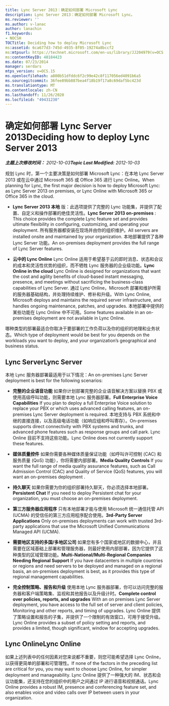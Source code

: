 ```yaml
---
title: Lync Server 2013：确定如何部署 Microsoft Lync
description: Lync Server 2013：确定如何部署 Microsoft Lync。
ms.reviewer: ''
ms.author: v-lanac
author: lanachin
f1.keywords:
- NOCSH
TOCTitle: Deciding how to deploy Microsoft Lync
ms:assetid: 6ca677d3-745d-4935-8f05-19274a8bccf2
ms:mtpsurl: https://technet.microsoft.com/en-us/library/JJ204979(v=OCS.15)
ms:contentKeyID: 48184423
ms.date: 07/23/2014
manager: serdars
mtps_version: v=OCS.15
ms.openlocfilehash: a800b51dfddc6f2c99e42c8f117056ed4091b6a5
ms.sourcegitcommit: 36fee89bb887bea4f18b19f17a8c69daf5bc423d
ms.translationtype: MT
ms.contentlocale: zh-CN
ms.lasthandoff: 11/26/2020
ms.locfileid: "49431230"
---
```

# <a name="deciding-how-to-deploy-lync-server-2013"></a><span data-ttu-id="e4f98-103">确定如何部署 Lync Server 2013</span><span class="sxs-lookup"><span data-stu-id="e4f98-103">Deciding how to deploy Lync Server 2013</span></span>

<div data-xmlns="http://www.w3.org/1999/xhtml">

<div class="topic" data-xmlns="http://www.w3.org/1999/xhtml" data-msxsl="urn:schemas-microsoft-com:xslt" data-cs="https://msdn.microsoft.com/">

<div data-asp="https://msdn2.microsoft.com/asp">



</div>

<div id="mainSection">

<div id="mainBody"><span data-ttu-id="e4f98-104">

<span> </span></span><span class="sxs-lookup"><span data-stu-id="e4f98-104">

<span> </span></span></span>

<span data-ttu-id="e4f98-105">_**主题上次修改时间：** 2012-10-03_</span><span class="sxs-lookup"><span data-stu-id="e4f98-105">_**Topic Last Modified:** 2012-10-03_</span></span>

<span data-ttu-id="e4f98-106">规划 Lync 时，第一个主要决策是如何部署 Microsoft Lync：在本地 Lync Server 2013 或在云中通过 Microsoft 365 或 Office 365 进行 Lync Online。</span><span class="sxs-lookup"><span data-stu-id="e4f98-106">When planning for Lync, the first major decision is how to deploy Microsoft Lync: as Lync Server 2013 on premises, or Lync Online with Microsoft 365 or Office 365 in the cloud.</span></span>

  - <span data-ttu-id="e4f98-107">**Lync Server 2013 本地** 版：此选项提供了完整的 Lync 功能集，并提供了配置、自定义和操作部署的绝佳灵活性。</span><span class="sxs-lookup"><span data-stu-id="e4f98-107">**Lync Server 2013 on-premises** : This choice provides the complete Lync feature set and provides ultimate flexibility in configuring, customizing, and operating your deployment.</span></span> <span data-ttu-id="e4f98-108">所有服务器都安装在现场并由你的组织维护。</span><span class="sxs-lookup"><span data-stu-id="e4f98-108">All servers are installed onsite and maintained by your organization.</span></span> <span data-ttu-id="e4f98-109">本地部署提供了各种 Lync Server 功能。</span><span class="sxs-lookup"><span data-stu-id="e4f98-109">An on-premises deployment provides the full range of Lync Server features.</span></span>

  - <span data-ttu-id="e4f98-110">**云中的 Lync Online** Lync Online 适用于希望基于云的即时消息、状态和会议的成本和灵活性优势的组织，而不牺牲 Lync 服务器的企业级功能。</span><span class="sxs-lookup"><span data-stu-id="e4f98-110">**Lync Online in the cloud** Lync Online is designed for organizations that want the cost and agility benefits of cloud-based instant messaging, presence, and meetings without sacrificing the business-class capabilities of Lync Server.</span></span> <span data-ttu-id="e4f98-111">通过 Lync Online，Microsoft 部署和维护所需的服务器基础结构，并处理持续维护、修补和升级。</span><span class="sxs-lookup"><span data-stu-id="e4f98-111">With Lync Online, Microsoft deploys and maintains the required server infrastructure, and handles ongoing maintenance, patches, and upgrades.</span></span> <span data-ttu-id="e4f98-112">本地部署中提供的某些功能在 Lync Online 中不可用。</span><span class="sxs-lookup"><span data-stu-id="e4f98-112">Some features available in an on-premises deployment are not available in Lync Online.</span></span>

<span data-ttu-id="e4f98-113">哪种类型的部署最适合你取决于要部署的工作负荷以及你的组织的地理和业务状态。</span><span class="sxs-lookup"><span data-stu-id="e4f98-113">Which type of deployment would be best for you depends on the workloads you want to deploy, and your organization’s geographical and business status.</span></span>

<div>

## <a name="lync-server"></a><span data-ttu-id="e4f98-114">Lync Server</span><span class="sxs-lookup"><span data-stu-id="e4f98-114">Lync Server</span></span>

<span data-ttu-id="e4f98-115">本地 Lync 服务器部署最适用于以下情况：</span><span class="sxs-lookup"><span data-stu-id="e4f98-115">An on-premises Lync Server deployment is best for the following scenarios:</span></span>

  - <span data-ttu-id="e4f98-116">**完整的企业语音功能**   如果你计划部署完整的企业语音解决方案以替换 PBX 或使用高级呼叫功能，则需要本地 Lync 服务器部署。</span><span class="sxs-lookup"><span data-stu-id="e4f98-116">**Full Enterprise Voice Capabilities**   If you plan to deploy a full Enterprise Voice solution to replace your PBX or which uses advanced calling features, an on-premises Lync Server deployment is required.</span></span> <span data-ttu-id="e4f98-117">本地支持与 PBX 系统和中继的直接连接，以及高级电话功能（如响应组和呼叫寄存）。</span><span class="sxs-lookup"><span data-stu-id="e4f98-117">On-premises supports direct connectivity with PBX systems and trunks, and advanced phone features such as response groups and call park.</span></span> <span data-ttu-id="e4f98-118">Lync Online 目前不支持这些功能。</span><span class="sxs-lookup"><span data-stu-id="e4f98-118">Lync Online does not currently support these features.</span></span>

  - <span data-ttu-id="e4f98-119">**媒体质量控件**   如果你需要各种媒体质量保证功能（如呼叫许可控制 (CAC) 和服务质量 (QoS) 功能），你将需要内部部署。</span><span class="sxs-lookup"><span data-stu-id="e4f98-119">**Media Quality Controls**   If you want the full range of media quality assurance features, such as Call Admission Control (CAC) and Quality of Service (QoS) features, you will want an on-premises deployment .</span></span>

  - <span data-ttu-id="e4f98-120">**持久聊天**   如果你需要为你的组织部署持久聊天，你必须选择本地部署。</span><span class="sxs-lookup"><span data-stu-id="e4f98-120">**Persistent Chat**   If you need to deploy Persistent chat for your organization, you must choose an on-premises deployment.</span></span>

  - <span data-ttu-id="e4f98-121">**第三方服务器应用程序**   只有本地部署才能与使用 Microsoft 统一通信托管 API (UCMA) 的受信任的第三方应用程序配合使用。</span><span class="sxs-lookup"><span data-stu-id="e4f98-121">**3rd-Party Server Applications**   Only on-premises deployments can work with trusted 3rd-party applications that use the Microsoft Unified Communications Managed API (UCMA).</span></span>

  - <span data-ttu-id="e4f98-122">**需要地区支持的多国/多地区公司**   如果您有多个国家或地区的数据中心，并且需要在区域基础上部署和管理服务器，则最好使用内部部署，因为它提供了这种类型的区域管理功能。</span><span class="sxs-lookup"><span data-stu-id="e4f98-122">**Multi-National/Multi-Regional Companies Needing Regional Support**   If you have datacenters in multiple countries or regions and need servers to be deployed and managed on a regional basis, an on-premises deployment is best, as it provides this type of regional management capabilities.</span></span>

  - <span data-ttu-id="e4f98-123">**完全控制策略、报告和升级**   使用本地 Lync 服务器部署，你可以访问完整的服务器和客户端策略集、监视和其他报告以及升级计时。</span><span class="sxs-lookup"><span data-stu-id="e4f98-123">**Complete control over policies, reports, and upgrades**   With an on premises Lync Server deployment, you have access to the full set of server and client policies, Monitoring and other reports, and timing of upgrades.</span></span> <span data-ttu-id="e4f98-124">Lync Online 提供了策略设置和报告的子集，并提供了一个限制的有效窗口，可用于接受升级。</span><span class="sxs-lookup"><span data-stu-id="e4f98-124">Lync Online provides a subset of policy setting and reports, and provides a limited, though significant, window for accepting upgrades.</span></span>

</div>

<div>

## <a name="lync-online"></a><span data-ttu-id="e4f98-125">Lync Online</span><span class="sxs-lookup"><span data-stu-id="e4f98-125">Lync Online</span></span>

<span data-ttu-id="e4f98-126">如果上述列表中的任何因素对您来说都不重要，则您可能希望选择 Lync Online，以获得更简单的部署和可管理性。</span><span class="sxs-lookup"><span data-stu-id="e4f98-126">If none of the factors in the preceding list are critical for you, you may want to choose Lync Online, for simpler deployment and manageability.</span></span> <span data-ttu-id="e4f98-127">Lync Online 提供了一种强大的 IM、状态和会议功能集，还支持在您的组织中的用户之间通过 IP 进行语音和视频通话。</span><span class="sxs-lookup"><span data-stu-id="e4f98-127">Lync Online provides a robust IM, presence and conferencing feature set, and also enables voice and video calls over IP between users in your organization.</span></span>

<span data-ttu-id="e4f98-128"></div>

</div>

<span> </span>

</div>

</div>

</span><span class="sxs-lookup"><span data-stu-id="e4f98-128"></div>

</div>

<span> </span>

</div>

</div>

</span></span></div>
